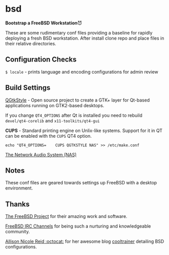 # bsd

**Bootstrap a FreeBSD Workstation**:smiling_imp:

These are some rudimentary conf files providing a baseline for rapidly
deploying a fresh BSD workstation. After install clone repo and place
files in their relative directories.

## Configuration Checks

`$ locale` - prints language and encoding configurations for admin review

## Build Settings

[QGtkStyle](https://en.wikipedia.org/wiki/QGtkStyle) - Open source project to create a GTK+ layer for Qt-based applications running on GTK2-based desktops.

If you change `QT4_OPTIONS` after Qt is installed you need to rebuild `devel/qt4-corelib` and `x11-toolkits/qt4-gui`

**CUPS** - Standard printing engine on Unlix-like systems. Support for it in QT can be enabled with the `CUPS` QT4 option.

`echo "QT4_OPTIONS=    CUPS QGTKSTYLE NAS" >> /etc/make.conf`

[The Network Audio System (NAS)](http://www.radscan.com/nas.html)

## Notes

These conf files are geared towards settings up FreeBSD with a desktop
environment.

## Thanks

[The FreeBSD Project](https://www.freebsd.org) for their amazing work and software.

[FreeBSD IRC Channels](https://wiki.freebsd.org/IrcChannels) for being such a nurturing and knowledgeable community.

[Allison Nicole Reid :octocat:](https://github.com/okeeblow/) for her awesome blog [cooltrainer](cooltrainer.org) detailing BSD configurations. 
